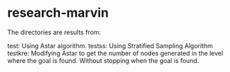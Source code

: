 research-marvin
===============

The directories are results from:

test: Using Astar algorithm.
testss: Using Stratified Sampling Algorithm
testkre: Modifying Astar to get the number of nodes generated in the level where the goal is found. Without stopping when the goal is found.
